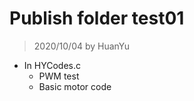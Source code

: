 # Publish folder test01
> 2020/10/04 by HuanYu
* In HYCodes.c
    * PWM test
    * Basic motor code
    